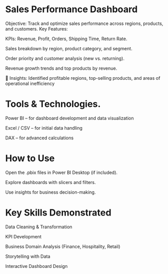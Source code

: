 # Sales Performance Dashboard

Objective: Track and optimize sales performance across regions, products, and customers.
Key Features:

KPIs: Revenue, Profit, Orders, Shipping Time, Return Rate.

Sales breakdown by region, product category, and segment.

Order priority and customer analysis (new vs. returning).

Revenue growth trends and top products by revenue.

📌 Insights: Identified profitable regions, top-selling products, and areas of operational inefficiency
# Tools & Technologies.

Power BI – for dashboard development and data visualization

Excel / CSV – for initial data handling

DAX – for advanced calculations

# How to Use

Open the .pbix files in Power BI Desktop (if included).

Explore dashboards with slicers and filters.

Use insights for business decision-making.

# Key Skills Demonstrated

Data Cleaning & Transformation

KPI Development

Business Domain Analysis (Finance, Hospitality, Retail)

Storytelling with Data

Interactive Dashboard Design
